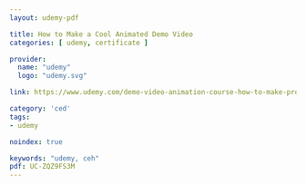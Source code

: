 ```yaml
---
layout: udemy-pdf

title: How to Make a Cool Animated Demo Video
categories: [ udemy, certificate ]

provider:
  name: "udemy"
  logo: "udemy.svg"

link: https://www.udemy.com/demo-video-animation-course-how-to-make-promo-videos/

category: 'ced'
tags:
- udemy

noindex: true

keywords: "udemy, ceh"
pdf: UC-ZQZ9FS3M
---
```

